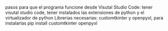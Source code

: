 pasos para que el programa funcione desde Visutal Studio Code:
tener visutal studio code, tener instalados las extensiones de python y el virtualizador de python
Librerias necesarias: customtkinter y openpyxl, para instalarlas
pip install customtkinter openpyxl
